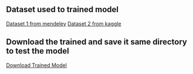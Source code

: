 ## Dataset used to trained model
[Dataset 1 from mendeley](https://data.mendeley.com/datasets/fwhytt5mzd/2)
[Dataset 2 from kaggle](https://www.kaggle.com/datasets/nazmul0087/ct-kidney-dataset-normal-cyst-tumor-and-stone)

## Download the trained and save it same directory to test the model
[Download Trained Model](https://drive.google.com/file/d/1QMmBY8kPZe9aK85DEl6Ru6sCKV4zzirN/view?usp=drivesdk)
